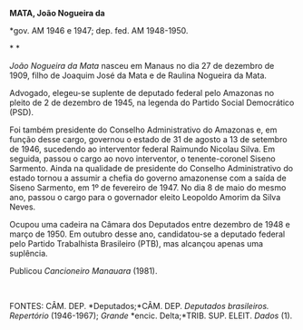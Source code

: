 **MATA, João Nogueira da**

\*gov. AM 1946 e 1947; dep. fed. AM 1948-1950.

* *

*João Nogueira da Mata* nasceu em Manaus no dia 27 de dezembro de 1909,
filho de Joaquim José da Mata e de Raulina Nogueira da Mata.

Advogado, elegeu-se suplente de deputado federal pelo Amazonas no pleito
de 2 de dezembro de 1945, na legenda do Partido Social Democrático
(PSD).

Foi também presidente do Conselho Administrativo do Amazonas e, em
função desse cargo, governou o estado de 31 de agosto a 13 de setembro
de 1946, sucedendo ao interventor federal Raimundo Nicolau Silva. Em
seguida, passou o cargo ao novo interventor, o tenente-coronel Siseno
Sarmento. Ainda na qualidade de presidente do Conselho Administrativo do
estado tornou a assumir a chefia do governo amazonense com a saída de
Siseno Sarmento, em 1º de fevereiro de 1947. No dia 8 de maio do mesmo
ano, passou o cargo para o governador eleito Leopoldo Amorim da Silva
Neves.

Ocupou uma cadeira na Câmara dos Deputados entre dezembro de 1948 e
março de 1950. Em outubro desse ano, candidatou-se a deputado federal
pelo Partido Trabalhista Brasileiro (PTB), mas alcançou apenas uma
suplência.

Publicou *Cancioneiro Manauara* (1981).

 

FONTES: CÂM. DEP. *Deputados;*CÂM. DEP. *Deputados brasileiros.
Repertório* (1946-1967); *Grande* *encic. Delta;*TRIB. SUP. ELEIT.
*Dados* (1).

 
